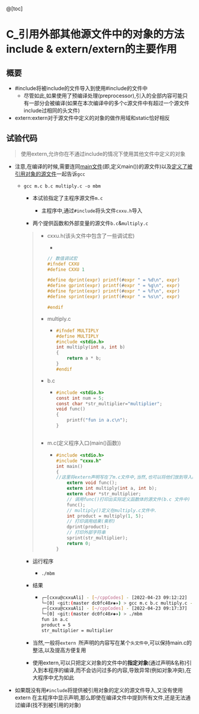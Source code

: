@[toc]
# C_引用外部其他源文件中的对象的方法include & extern/extern的主要作用

## 概要

- #include将被include的文件导入到使用#include的文件中
  - 尽管如此,如果使用了预编译处理(preprocessor),引入的全部内容可能只有一部分会被编译(如果在本次编译中的多个c源文件中有超过一个源文件include过相同的头文件)
- extern:extern对于源文件中定义的对象的做作用域和static恰好相反

## 试验代码

> 使用extern,允许你在不通过include的情况下使用其他文件中定义的对象

- 注意,在编译的时候,需要连同<u>main文件</u>(即,定义main())的源文件)以及<u>定义了被引用对象的源文件</u>一起告诉`gcc`

  - `gcc m.c b.c multiply.c -o mbm`

    - 本试验指定了主程序源文件`m.c`
      - 主程序中,通过`#include`将头文件`cxxu.h`导入
      
    - 两个提供函数和外部变量的源文件`b.c`&`multiply.c`

      
    
    > - cxxu.h(该头文件中包含了一些调试宏)
    >
    >   - 
    >
    >   ```c
    >   // 数值调试宏
    >   #ifndef CXXU
    >   #define CXXU 1
    >   
    >   #define dprint(expr) printf(#expr " = %d\n", expr)
    >   #define gprint(expr) printf(#expr " = %g\n", expr)
    >   #define fprint(expr) printf(#expr " = %f\n", expr)
    >   #define sprint(expr) printf(#expr " = %s\n", expr)
    >   
    >   #endif
    >   ```
    >
    > - multiply.c
    >
    >   - ```c
    >     #ifndef MULTIPLY
    >     #define MULTIPLY
    >     #include <stdio.h>
    >     int multiply(int a, int b)
    >     {
    >         return a * b;
    >     }
    >     #endif
    >     ```
    >
    > - b.c
    >
    >   - ```c
    >     #include <stdio.h>
    >     const int num = 5;
    >     const char *str_multiplier="multiplier";
    >     void func()
    >     {
    >         printf("fun in a.c\n");
    >     }
    >
    > 
    >
    > - m.c(定义程序入口(main()函数))
    >
    >   - ```c
    >     #include <stdio.h>
    >     #include "cxxu.h"
    >     int main()
    >     {
    >     //这里将extern声明写在了m.c文件中,当然,也可以将他们放到导入的头文件中(编译语句命令行不变)
    >         extern void func();
    >         extern int multiply(int a, int b);
    >         extern char *str_multiplier;
    >         // 调用func()打印出实际定义函数体的源文件(b.c 文件中)
    >         func();
    >         // multiply()定义在multiply.c文件中.
    >         int product = multiply(1, 5);
    >         // 打印调用结果(乘积)
    >         dprint(product);
    >         // 打印外部字符串
    >         sprint(str_multiplier);
    >         return 0;
    >     }
    >     ```

    - 运行程序

      - `./mbm`

    - 结果
    
      - ```bash
        ┌─[cxxu@cxxuAli] - [~/cppCodes] - [2022-04-23 09:12:22]
        └─[0] <git:(master dc0fc40✗✱✈) > gcc m.c b.c multiply.c -o mbm
        ┌─[cxxu@cxxuAli] - [~/cppCodes] - [2022-04-23 09:17:37]
        └─[0] <git:(master dc0fc40✗✱✈) > ./mbm                        
        fun in a.c
        product = 5
        str_multiplier = multiplier
        ```

    - 当然,一般将`extern `所声明的内容写在某个`头文件中`,可以保持main.c的整洁,以及提高方便复用
    
    - 使用extern,可以只把定义对象的文件中的**指定对象**(通过声明&名称)引入到本程序的编译,而不会访问过多的内容,导致异常(例如对象冲突),在大程序中尤为如此

- 如果既没有用`#include`将提供被引用对象的定义的源文件导入,又没有使用extern 在主程序中显示声明,那么即使在编译文件中提到所有文件,还是无法通过编译(找不到被引用的对象)
